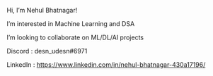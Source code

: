 Hi, I’m Nehul Bhatnagar!

I’m interested in Machine Learning and DSA

I’m looking to collaborate on ML/DL/AI projects

Discord : desn_udesn#6971

LinkedIn : https://www.linkedin.com/in/nehul-bhatnagar-430a17196/

<!---
zerodoxxx/zerodoxxx is a ✨ special ✨ repository because its `README.md` (this file) appears on your GitHub profile.
You can click the Preview link to take a look at your changes.
--->
